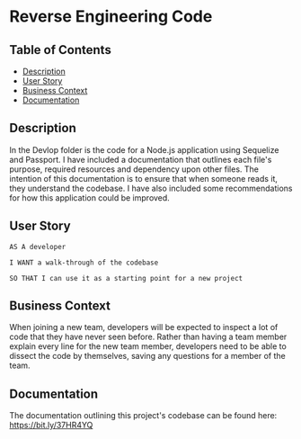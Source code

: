 # Reverse Engineering Code

## Table of Contents
* [Description](#description)
* [User Story](#user-story)
* [Business Context](#business-context)
* [Documentation](#Documentation)

## Description
In the Devlop folder is the code for a Node.js application using Sequelize and Passport. I have included a documentation that outlines each file's purpose, required resources and dependency upon other files. The intention of this documentation is to ensure that when someone reads it, they understand the codebase. I have also included some recommendations for how this application could be improved.

## User Story
```
AS A developer

I WANT a walk-through of the codebase

SO THAT I can use it as a starting point for a new project
```

## Business Context
When joining a new team, developers will be expected to inspect a lot of code that they have never seen before. Rather than having a team member explain every line for the new team member, developers need to be able to dissect the code by themselves, saving any questions for a member of the team.

## Documentation
The documentation outlining this project's codebase can be found here: https://bit.ly/37HR4YQ
